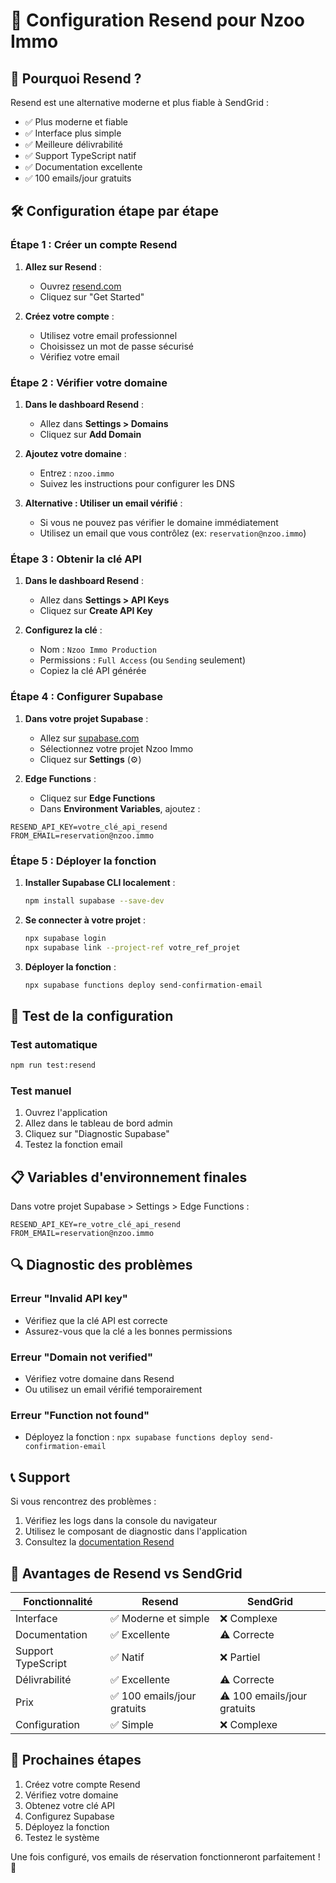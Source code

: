 # 🚀 Configuration Resend pour Nzoo Immo

## 📧 Pourquoi Resend ?

Resend est une alternative moderne et plus fiable à SendGrid :
- ✅ Plus moderne et fiable
- ✅ Interface plus simple
- ✅ Meilleure délivrabilité
- ✅ Support TypeScript natif
- ✅ Documentation excellente
- ✅ 100 emails/jour gratuits

## 🛠️ Configuration étape par étape

### Étape 1 : Créer un compte Resend

1. **Allez sur Resend** :
   - Ouvrez [resend.com](https://resend.com)
   - Cliquez sur "Get Started"

2. **Créez votre compte** :
   - Utilisez votre email professionnel
   - Choisissez un mot de passe sécurisé
   - Vérifiez votre email

### Étape 2 : Vérifier votre domaine

1. **Dans le dashboard Resend** :
   - Allez dans **Settings > Domains**
   - Cliquez sur **Add Domain**

2. **Ajoutez votre domaine** :
   - Entrez : `nzoo.immo`
   - Suivez les instructions pour configurer les DNS

3. **Alternative : Utiliser un email vérifié** :
   - Si vous ne pouvez pas vérifier le domaine immédiatement
   - Utilisez un email que vous contrôlez (ex: `reservation@nzoo.immo`)

### Étape 3 : Obtenir la clé API

1. **Dans le dashboard Resend** :
   - Allez dans **Settings > API Keys**
   - Cliquez sur **Create API Key**

2. **Configurez la clé** :
   - Nom : `Nzoo Immo Production`
   - Permissions : `Full Access` (ou `Sending` seulement)
   - Copiez la clé API générée

### Étape 4 : Configurer Supabase

1. **Dans votre projet Supabase** :
   - Allez sur [supabase.com](https://supabase.com)
   - Sélectionnez votre projet Nzoo Immo
   - Cliquez sur **Settings** (⚙️)

2. **Edge Functions** :
   - Cliquez sur **Edge Functions**
   - Dans **Environment Variables**, ajoutez :

```
RESEND_API_KEY=votre_clé_api_resend
FROM_EMAIL=reservation@nzoo.immo
```

### Étape 5 : Déployer la fonction

1. **Installer Supabase CLI localement** :
   ```bash
   npm install supabase --save-dev
   ```

2. **Se connecter à votre projet** :
   ```bash
   npx supabase login
   npx supabase link --project-ref votre_ref_projet
   ```

3. **Déployer la fonction** :
   ```bash
   npx supabase functions deploy send-confirmation-email
   ```

## 🧪 Test de la configuration

### Test automatique
```bash
npm run test:resend
```

### Test manuel
1. Ouvrez l'application
2. Allez dans le tableau de bord admin
3. Cliquez sur "Diagnostic Supabase"
4. Testez la fonction email

## 📋 Variables d'environnement finales

Dans votre projet Supabase > Settings > Edge Functions :

```
RESEND_API_KEY=re_votre_clé_api_resend
FROM_EMAIL=reservation@nzoo.immo
```

## 🔍 Diagnostic des problèmes

### Erreur "Invalid API key"
- Vérifiez que la clé API est correcte
- Assurez-vous que la clé a les bonnes permissions

### Erreur "Domain not verified"
- Vérifiez votre domaine dans Resend
- Ou utilisez un email vérifié temporairement

### Erreur "Function not found"
- Déployez la fonction : `npx supabase functions deploy send-confirmation-email`

## 📞 Support

Si vous rencontrez des problèmes :
1. Vérifiez les logs dans la console du navigateur
2. Utilisez le composant de diagnostic dans l'application
3. Consultez la [documentation Resend](https://resend.com/docs)

## 🎯 Avantages de Resend vs SendGrid

| Fonctionnalité | Resend | SendGrid |
|----------------|--------|----------|
| Interface | ✅ Moderne et simple | ❌ Complexe |
| Documentation | ✅ Excellente | ⚠️ Correcte |
| Support TypeScript | ✅ Natif | ❌ Partiel |
| Délivrabilité | ✅ Excellente | ⚠️ Correcte |
| Prix | ✅ 100 emails/jour gratuits | ⚠️ 100 emails/jour gratuits |
| Configuration | ✅ Simple | ❌ Complexe |

## 🚀 Prochaines étapes

1. Créez votre compte Resend
2. Vérifiez votre domaine
3. Obtenez votre clé API
4. Configurez Supabase
5. Déployez la fonction
6. Testez le système

Une fois configuré, vos emails de réservation fonctionneront parfaitement ! 🎉





